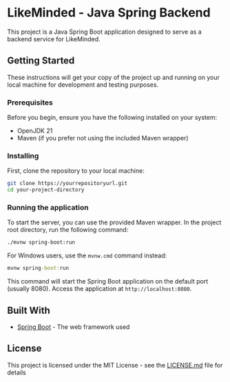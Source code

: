 # LikeMinded - Java Spring Backend

This project is a Java Spring Boot application designed to serve as a backend service for LikeMinded.

## Getting Started

These instructions will get your copy of the project up and running on your local machine for development and testing purposes.

### Prerequisites

Before you begin, ensure you have the following installed on your system:

-   OpenJDK 21
-   Maven (if you prefer not using the included Maven wrapper)

### Installing

First, clone the repository to your local machine:

```bash
git clone https://yourrepositoryurl.git
cd your-project-directory
```

### Running the application

To start the server, you can use the provided Maven wrapper. In the project root directory, run the following command:

```bash
./mvnw spring-boot:run
```

For Windows users, use the `mvnw.cmd` command instead:

```cmd
mvnw spring-boot:run
```

This command will start the Spring Boot application on the default port (usually 8080). Access the application at `http://localhost:8080`.

## Built With

-   [Spring Boot](https://spring.io/projects/spring-boot) - The web framework used

## License

This project is licensed under the MIT License - see the [LICENSE.md](LICENSE.md) file for details
